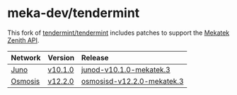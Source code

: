 # meka-dev/tendermint

This fork of [tendermint/tendermint](https://github.com/tendermint/tendermint)
includes patches to support the [Mekatek Zenith API](https://api.mekatek.xyz).

| Network            | Version                    | Release                                               |
|:-------------------|:---------------------------|:------------------------------------------------------|
| [Juno][juno]       | [v10.1.0][juno-v10.1.0]    | [junod-v10.1.0-mekatek.3][juno-v10.1.0-release]       |
| [Osmosis][osmosis] | [v12.2.0][osmosis-v12.2.0] | [osmosisd-v12.2.0-mekatek.3][osmosis-v12.2.0-release] |


[juno]:                 https://github.com/CosmosContracts/juno
[juno-v10.1.0]:         https://github.com/CosmosContracts/juno/tree/v10.1.0
[juno-v10.1.0-release]: https://github.com/meka-dev/tendermint/releases/tag/mekatek%2Fjuno%2Fv10.1.0-3

[osmosis]:                 https://github.com/osmosis-labs/osmosis
[osmosis-v12.2.0]:         https://github.com/osmosis-labs/osmosis/tree/v12.2.0
[osmosis-v12.2.0-release]: https://github.com/meka-dev/tendermint/releases/tag/mekatek%2Fosmosis%2Fv12.2.0-3
